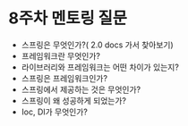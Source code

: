 # 8주차 멘토링 질문
- 스프링은 무엇인가?( 2.0 docs 가서 찾아보기)
- 프레임워크란 무엇인가?
- 라이브러리와 프레임워크는 어떤 차이가 있는지?
- 스프링은 프레임워크인가?
- 스프링에서 제공하는 것은 무엇인가?
- 스프링이 왜 성공하게 되었는가?
- Ioc, DI가 무엇인가?